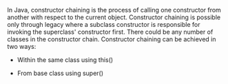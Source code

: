 In Java, constructor chaining is the process of calling one constructor
from another with respect to the current object. Constructor chaining is
possible only through legacy where a subclass constructor is responsible
for invoking the superclass' constructor first. There could be any
number of classes in the constructor chain. Constructor chaining can be
achieved in two ways:

- Within the same class using this()

- From base class using super()